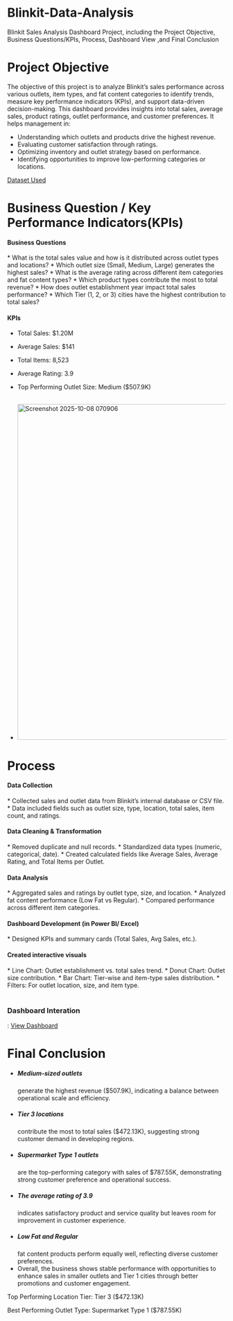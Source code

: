 # Blinkit-Data-Analysis
Blinkit Sales Analysis Dashboard Project, including the Project Objective, Business Questions/KPIs, Process, Dashboard View ,and Final Conclusion

# Project Objective
The objective of this project is to analyze Blinkit’s sales performance across various outlets, item types, and fat content categories to identify trends, measure key performance indicators (KPIs), and support data-driven decision-making.
This dashboard provides insights into total sales, average sales, product ratings, outlet performance, and customer preferences. It helps management in:

* Understanding which outlets and products drive the highest revenue.
* Evaluating customer satisfaction through ratings.
* Optimizing inventory and outlet strategy based on performance.
* Identifying opportunities to improve low-performing categories or locations.

<a href="https://github.com/DeepakfromSIT/Blinkit-Data-Analysis/blob/main/BlinkIT%20Grocery%20Data.xlsx">Dataset Used</a>

# Business Question / Key Performance Indicators(KPIs)

<h4>Business Questions</h4>
* What is the total sales value and how is it distributed across outlet types and locations?
* Which outlet size (Small, Medium, Large) generates the highest sales?
* What is the average rating across different item categories and fat content types?
* Which product types contribute the most to total revenue?
* How does outlet establishment year impact total sales performance?
* Which Tier (1, 2, or 3) cities have the highest contribution to total sales?

<h4>KPIs</h4>

* Total Sales: $1.20M
* Average Sales: $141
* Total Items: 8,523
* Average Rating: 3.9
* Top Performing Outlet Size: Medium ($507.9K)<br> </br>
  

* <img width="1308" height="774" alt="Screenshot 2025-10-08 070906" src="https://github.com/user-attachments/assets/059ba4a6-a4a5-4b88-a4c6-3c8fb82af984" />


# Process

<h4>Data Collection</h4>
* Collected sales and outlet data from Blinkit’s internal database or CSV file.
* Data included fields such as outlet size, type, location, total sales, item count, and ratings.

<h4>Data Cleaning & Transformation</h4>
* Removed duplicate and null records.
* Standardized data types (numeric, categorical, date).
* Created calculated fields like Average Sales, Average Rating, and Total Items per Outlet.

<h4>Data Analysis</h4>
* Aggregated sales and ratings by outlet type, size, and location.
* Analyzed fat content performance (Low Fat vs Regular).
* Compared performance across different item categories.

<h4> Dashboard Development (in Power BI/ Excel)</h4>
* Designed KPIs and summary cards (Total Sales, Avg Sales, etc.).

<h4>Created interactive visuals</h4>
* Line Chart: Outlet establishment vs. total sales trend.
* Donut Chart: Outlet size contribution.
* Bar Chart: Tier-wise and item-type sales distribution.
* Filters: For outlet location, size, and item type.<br></br>

<h3>Dashboard Interation</h3>: <a href="https://github.com/DeepakfromSIT/Blinkit-Data-Analysis/blob/main/Blinkit.pbix">View Dashboard</a>

# Final Conclusion

* <h5>Medium-sized outlets</h5> generate the highest revenue ($507.9K), indicating a balance between operational scale and efficiency.
* <h5>Tier 3 locations</h5> contribute the most to total sales ($472.13K), suggesting strong customer demand in developing regions.
* <h5>Supermarket Type 1 outlets</h5> are the top-performing category with sales of $787.55K, demonstrating strong customer preference and operational success.
* <h5>The average rating of 3.9</h5> indicates satisfactory product and service quality but leaves room for improvement in customer experience.
* <h5>Low Fat and Regular</h5> fat content products perform equally well, reflecting diverse customer preferences.
* Overall, the business shows stable performance with opportunities to enhance sales in smaller outlets and Tier 1 cities through better promotions and customer engagement.

Top Performing Location Tier: Tier 3 ($472.13K)

Best Performing Outlet Type: Supermarket Type 1 ($787.55K)
